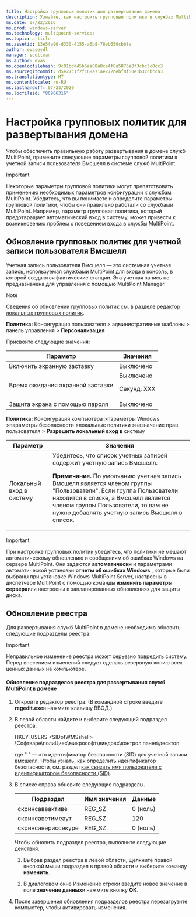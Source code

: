 ```yaml
---
title: Настройка групповых политик для развертывания домена
description: Узнайте, как настроить групповые политики в службах MultiPoint.
ms.date: 07/22/2016
ms.prod: windows-server
ms.technology: multipoint-services
ms.topic: article
ms.assetid: 13e5fa90-d330-4155-a6b8-78eb650cbbfa
author: evaseydl
manager: scottman
ms.author: evas
ms.openlocfilehash: 9c01bdd45b5aa88a8ce4f8a5876a0f3cbc3c0cc3
ms.sourcegitcommit: d5e27c1f2f168a71ae272bebf8f50e1b3ccbcca3
ms.translationtype: MT
ms.contentlocale: ru-RU
ms.lasthandoff: 07/23/2020
ms.locfileid: "86966316"
---
```

# <a name="configure-group-policies-for-a-domain-deployment"></a>Настройка групповых политик для развертывания домена
Чтобы обеспечить правильную работу развертывания в домене служб MultiPoint, примените следующие параметры групповой политики к учетной записи пользователя Вмсшелл в системе служб MultiPoint.  
  
> [!IMPORTANT]  
> Некоторые параметры групповой политики могут препятствовать применению необходимых параметров конфигурации к службам MultiPoint. Убедитесь, что вы понимаете и определите параметры групповой политики, чтобы они правильно работали со службами MultiPoint. Например, параметр групповая политика, который предотвращает автоматический вход в систему, может привести к возникновению проблем с поведением входа в службы MultiPoint.  
  
## <a name="update-group-policies-for-the-wmsshell-user-account"></a>Обновление групповых политик для учетной записи пользователя Вмсшелл 
Учетная запись пользователя Вмсшелл — это системная учетная запись, используемая службами MultiPoint для входа в консоль, в которой создаются фактические станции. Эта учетная запись не предназначена для управления с помощью MultiPoint Manager.
  
> [!NOTE]  
> Сведения об обновлении групповых политик см. в разделе [редактор локальных групповых политик](/previous-versions/windows/it-pro/windows-server-2012-R2-and-2012/dn265982(v=ws.11)).  
  
**Политика:** Конфигурация пользователя > административные шаблоны > панель управления > **Персонализация**  
  
Присвойте следующие значения:  
  
|Параметр|Значения|  
|-----------|----------|  
|Включить экранную заставку|Выключено|  
|Время ожидания экранной заставки|Выключено<p>Секунд: XXX|  
|Защита экрана с помощью пароля|Выключено|  
  
**Политика:** Конфигурация компьютера >параметры Windows >параметры безопасности >локальные политики >назначение прав пользователя > **Разрешить локальный вход в** систему  
  
|Параметр|Значения|  
|-----------|----------|  
|Локальный вход в систему|Убедитесь, что список учетных записей содержит учетную запись Вмсшелл.<p>**Примечание.** По умолчанию учетная запись Вмсшелл является членом группы "Пользователи". Если группа Пользователи находится в списке, а Вмсшелл является членом группы Пользователи, то вам не нужно добавлять учетную запись Вмсшелл в список.|  
  
> [!IMPORTANT]  
> При настройке групповых политик убедитесь, что политики не мешают автоматическому обновлению и сообщениям об ошибках Windows на сервере MultiPoint. Они задаются **автоматически** и параметрами автоматической установки **отчеты об ошибках Windows** , которые были выбраны при установке Windows MultiPoint Server, настроены в диспетчере MultiPoint с помощью команды **изменить параметры сервера**или настроены в запланированных обновлениях для защиты диска.  
  
## <a name="update-the-registry"></a>Обновление реестра  
Для развертывания служб MultiPoint в домене необходимо обновить следующие подразделы реестра.  
  
> [!IMPORTANT]  
> Неправильное изменение реестра может серьезно повредить систему. Перед внесением изменений следует сделать резервную копию всех ценных данных на компьютере.  
  
#### <a name="to-update-registry-subkeys-for-a-domain-deployment-of-multipoint-services"></a>Обновление подразделов реестра для развертывания служб MultiPoint в домене  
  
1.  Откройте редактор реестра. (В командной строке введите **regedit.exe**и нажмите клавишу ВВОД.)  
  
2.  В левой области найдите и выберите следующий подраздел реестра:  
  
    HKEY_USERS \<SIDofWMSshell> \Софтваре\полиЦиес\микрософт\виндовс\контрол панел\десктоп  
  
    где " <SIDofWMSshell> " — это идентификатор безопасности (SID) для учетной записи вмсшелл. Чтобы узнать, как определить идентификатор безопасности, см. раздел [как связать имя пользователя с идентификатором безопасности (SID)](https://support.microsoft.com/kb/154599).  
  
3.  В списке справа обновите следующие подразделы.  
  
    |Подраздел|Имя значения|Данные|  
    |----------|--------------|--------------|  
    |скринсавеактиве|REG_SZ|0 (ноль)|  
    |скринсаветимеаут|REG_SZ|120|  
    |скринсавериссекуре|REG_SZ|0 (ноль)|  
  
    Чтобы обновить подраздел реестра, выполните следующие действия.  
  
    1.  Выбрав раздел реестра в левой области, щелкните правой кнопкой мыши подраздел в правой области и выберите команду **изменить**.  
  
    2.  В диалоговом окне Изменение строки введите новое значение в поле **значение данных**и нажмите кнопку **ОК**.  
  
4.  После завершения обновления подразделов реестра перезагрузите компьютер, чтобы активировать изменения. 
